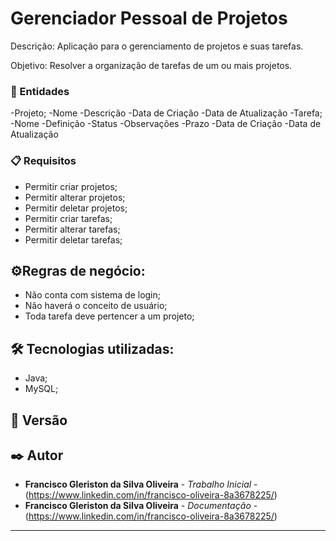 # Gerenciador Pessoal de Projetos

Descrição: Aplicação para o gerenciamento de projetos e suas tarefas.

Objetivo: Resolver a organização de tarefas de um ou mais projetos.


### 🚀 Entidades

-Projeto;
	-Nome
	-Descrição
	-Data de Criação
	-Data de Atualização
-Tarefa;
	-Nome
	-Definição
	-Status
	-Observações
	-Prazo
	-Data de Criação
	-Data de Atualização


### 📋 Requisitos

- Permitir criar projetos;
- Permitir alterar projetos;
- Permitir deletar projetos;
- Permitir criar tarefas;
- Permitir alterar tarefas;
- Permitir deletar tarefas;


## ⚙️Regras de negócio:

- Não conta com sistema de login;
- Não haverá o conceito de usuário;
- Toda tarefa deve pertencer a um projeto;



## 🛠️ Tecnologias utilizadas:
- Java;
- MySQL;



## 📌 Versão



## ✒️ Autor

* **Francisco Gleriston da Silva Oliveira** - *Trabalho Inicial* - (https://www.linkedin.com/in/francisco-oliveira-8a3678225/)
* **Francisco Gleriston da Silva Oliveira** - *Documentação* - (https://www.linkedin.com/in/francisco-oliveira-8a3678225/)

---
